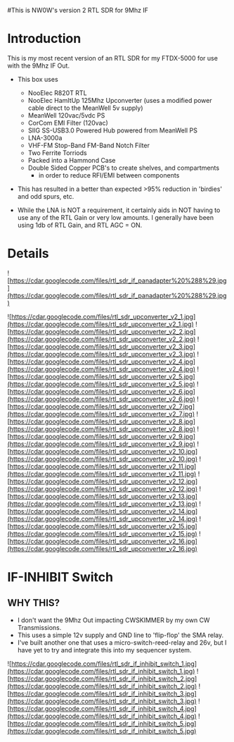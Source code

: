 #This is NW0W's version 2 RTL SDR for 9Mhz IF

# Introduction #

This is my most recent version of an RTL SDR for my FTDX-5000 for use with the 9Mhz IF Out.

  * This box uses
    * NooElec R820T RTL
    * NooElec HamItUp 125Mhz Upconverter (uses a modified power cable direct to the MeanWell 5v supply)
    * MeanWell 120vac/5vdc PS
    * CorCom EMI Filter (120vac)
    * SIIG SS-USB3.0 Powered Hub powered from MeanWell PS
    * LNA-3000a
    * VHF-FM Stop-Band FM-Band Notch Filter
    * Two Ferrite Torriods
    * Packed into a Hammond Case
    * Double Sided Copper PCB's to create shelves, and compartments
      * in order to reduce RFI/EMI between components

  * This has resulted in a better than expected >95% reduction in 'birdies' and odd spurs, etc.

  * While the LNA is NOT a requirement, it certainly aids in NOT having to use any of the RTL Gain or very low amounts.  I generally have been using 1db of RTL Gain, and RTL AGC = ON.

# Details #

![https://cdar.googlecode.com/files/rtl_sdr_if_panadapter%20%288%29.jpg](https://cdar.googlecode.com/files/rtl_sdr_if_panadapter%20%288%29.jpg)

![https://cdar.googlecode.com/files/rtl_sdr_upconverter_v2_1.jpg](https://cdar.googlecode.com/files/rtl_sdr_upconverter_v2_1.jpg)
![https://cdar.googlecode.com/files/rtl_sdr_upconverter_v2_2.jpg](https://cdar.googlecode.com/files/rtl_sdr_upconverter_v2_2.jpg)
![https://cdar.googlecode.com/files/rtl_sdr_upconverter_v2_3.jpg](https://cdar.googlecode.com/files/rtl_sdr_upconverter_v2_3.jpg)
![https://cdar.googlecode.com/files/rtl_sdr_upconverter_v2_4.jpg](https://cdar.googlecode.com/files/rtl_sdr_upconverter_v2_4.jpg)
![https://cdar.googlecode.com/files/rtl_sdr_upconverter_v2_5.jpg](https://cdar.googlecode.com/files/rtl_sdr_upconverter_v2_5.jpg)
![https://cdar.googlecode.com/files/rtl_sdr_upconverter_v2_6.jpg](https://cdar.googlecode.com/files/rtl_sdr_upconverter_v2_6.jpg)
![https://cdar.googlecode.com/files/rtl_sdr_upconverter_v2_7.jpg](https://cdar.googlecode.com/files/rtl_sdr_upconverter_v2_7.jpg)
![https://cdar.googlecode.com/files/rtl_sdr_upconverter_v2_8.jpg](https://cdar.googlecode.com/files/rtl_sdr_upconverter_v2_8.jpg)
![https://cdar.googlecode.com/files/rtl_sdr_upconverter_v2_9.jpg](https://cdar.googlecode.com/files/rtl_sdr_upconverter_v2_9.jpg)
![https://cdar.googlecode.com/files/rtl_sdr_upconverter_v2_10.jpg](https://cdar.googlecode.com/files/rtl_sdr_upconverter_v2_10.jpg)
![https://cdar.googlecode.com/files/rtl_sdr_upconverter_v2_11.jpg](https://cdar.googlecode.com/files/rtl_sdr_upconverter_v2_11.jpg)
![https://cdar.googlecode.com/files/rtl_sdr_upconverter_v2_12.jpg](https://cdar.googlecode.com/files/rtl_sdr_upconverter_v2_12.jpg)
![https://cdar.googlecode.com/files/rtl_sdr_upconverter_v2_13.jpg](https://cdar.googlecode.com/files/rtl_sdr_upconverter_v2_13.jpg)
![https://cdar.googlecode.com/files/rtl_sdr_upconverter_v2_14.jpg](https://cdar.googlecode.com/files/rtl_sdr_upconverter_v2_14.jpg)
![https://cdar.googlecode.com/files/rtl_sdr_upconverter_v2_15.jpg](https://cdar.googlecode.com/files/rtl_sdr_upconverter_v2_15.jpg)
![https://cdar.googlecode.com/files/rtl_sdr_upconverter_v2_16.jpg](https://cdar.googlecode.com/files/rtl_sdr_upconverter_v2_16.jpg)

# IF-INHIBIT Switch #

## WHY THIS? ##

  * I don't want the 9Mhz Out impacting CWSKIMMER by my own CW Transmissions.
  * This uses a simple 12v supply and GND line to 'flip-flop' the SMA relay.
  * I've built another one that uses a micro-switch-reed-relay and 26v, but I have yet to try and integrate this into my sequencer system.

![https://cdar.googlecode.com/files/rtl_sdr_if_inhibit_switch_1.jpg](https://cdar.googlecode.com/files/rtl_sdr_if_inhibit_switch_1.jpg)
![https://cdar.googlecode.com/files/rtl_sdr_if_inhibit_switch_2.jpg](https://cdar.googlecode.com/files/rtl_sdr_if_inhibit_switch_2.jpg)
![https://cdar.googlecode.com/files/rtl_sdr_if_inhibit_switch_3.jpg](https://cdar.googlecode.com/files/rtl_sdr_if_inhibit_switch_3.jpg)
![https://cdar.googlecode.com/files/rtl_sdr_if_inhibit_switch_4.jpg](https://cdar.googlecode.com/files/rtl_sdr_if_inhibit_switch_4.jpg)
![https://cdar.googlecode.com/files/rtl_sdr_if_inhibit_switch_5.jpg](https://cdar.googlecode.com/files/rtl_sdr_if_inhibit_switch_5.jpg)